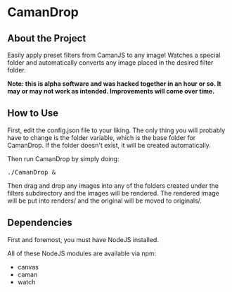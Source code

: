 <h1>CamanDrop</h1>

<h2>About the Project</h2>
Easily apply preset filters from CamanJS to any image! Watches a special folder and automatically converts any image placed in the desired filter folder.

<b>Note: this is alpha software and was hacked together in an hour or so. It may or may not work as intended. Improvements will come over time.</b>

<h2>How to Use</h2>

First, edit the config.json file to your liking. The only thing you will probably have to change is the folder variable, which is the base folder for CamanDrop. If the folder doesn't exist, it will be created automatically.

Then run CamanDrop by simply doing:

<pre>
./CamanDrop &
</pre>

Then drag and drop any images into any of the folders created under the filters subdirectory and the images will be rendered. The rendered image will be put into renders/ and the original will be moved to originals/.

<h2>Dependencies</h2>
First and foremost, you must have NodeJS installed.

All of these NodeJS modules are available via npm:

* canvas
* caman
* watch
